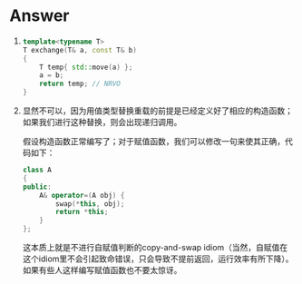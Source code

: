 # Answer

1. ```c++
   template<typename T>
   T exchange(T& a, const T& b)
   {
       T temp{ std::move(a) };
       a = b;
       return temp; // NRVO
   }
   ```

2. 显然不可以，因为用值类型替换重载的前提是已经定义好了相应的构造函数；如果我们进行这种替换，则会出现递归调用。

   假设构造函数正常编写了；对于赋值函数，我们可以修改一句来使其正确，代码如下：

   ```c++
   class A
   {
   public:
       A& operator=(A obj) {
           swap(*this, obj);
           return *this;
       }
   };
   ```

   这本质上就是不进行自赋值判断的copy-and-swap idiom（当然，自赋值在这个idiom里不会引起致命错误，只会导致不提前返回，运行效率有所下降）。如果有些人这样编写赋值函数也不要太惊讶。